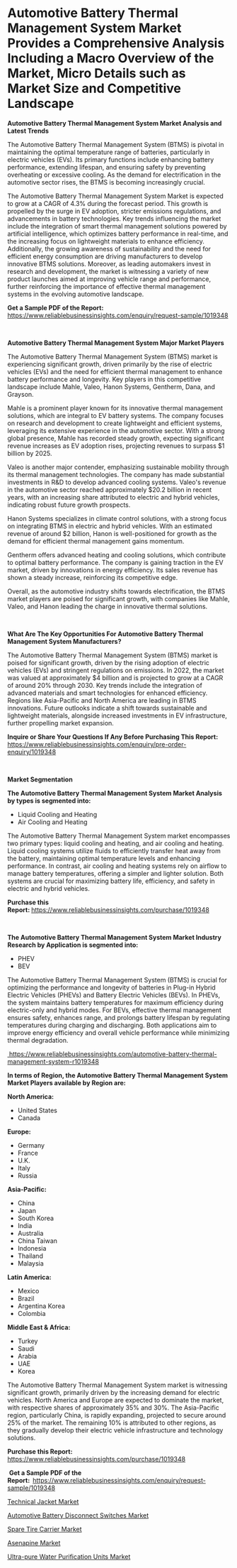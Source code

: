 <p><h1>Automotive Battery Thermal Management System Market Provides a Comprehensive Analysis Including a Macro Overview of the Market, Micro Details such as Market Size and Competitive Landscape</h1></p><p><strong>Automotive Battery Thermal Management System Market Analysis and Latest Trends</strong></p>
<p><p>The Automotive Battery Thermal Management System (BTMS) is pivotal in maintaining the optimal temperature range of batteries, particularly in electric vehicles (EVs). Its primary functions include enhancing battery performance, extending lifespan, and ensuring safety by preventing overheating or excessive cooling. As the demand for electrification in the automotive sector rises, the BTMS is becoming increasingly crucial. </p><p>The Automotive Battery Thermal Management System Market is expected to grow at a CAGR of 4.3% during the forecast period. This growth is propelled by the surge in EV adoption, stricter emissions regulations, and advancements in battery technologies. Key trends influencing the market include the integration of smart thermal management solutions powered by artificial intelligence, which optimizes battery performance in real-time, and the increasing focus on lightweight materials to enhance efficiency. Additionally, the growing awareness of sustainability and the need for efficient energy consumption are driving manufacturers to develop innovative BTMS solutions. Moreover, as leading automakers invest in research and development, the market is witnessing a variety of new product launches aimed at improving vehicle range and performance, further reinforcing the importance of effective thermal management systems in the evolving automotive landscape.</p></p>
<p><strong>Get a Sample PDF of the Report:&nbsp;</strong> <a href="https://www.reliablebusinessinsights.com/enquiry/request-sample/1019348?utm_campaign=1109&utm_medium=2&utm_source=Github&utm_content=ia&utm_term=02112024&utm_id=automotive-battery-thermal-management-system">https://www.reliablebusinessinsights.com/enquiry/request-sample/1019348</a></p>
<p>&nbsp;</p>
<p><strong>Automotive Battery Thermal Management System Major Market Players</strong></p>
<p><p>The Automotive Battery Thermal Management System (BTMS) market is experiencing significant growth, driven primarily by the rise of electric vehicles (EVs) and the need for efficient thermal management to enhance battery performance and longevity. Key players in this competitive landscape include Mahle, Valeo, Hanon Systems, Gentherm, Dana, and Grayson.</p><p>Mahle is a prominent player known for its innovative thermal management solutions, which are integral to EV battery systems. The company focuses on research and development to create lightweight and efficient systems, leveraging its extensive experience in the automotive sector. With a strong global presence, Mahle has recorded steady growth, expecting significant revenue increases as EV adoption rises, projecting revenues to surpass $1 billion by 2025.</p><p>Valeo is another major contender, emphasizing sustainable mobility through its thermal management technologies. The company has made substantial investments in R&D to develop advanced cooling systems. Valeo's revenue in the automotive sector reached approximately $20.2 billion in recent years, with an increasing share attributed to electric and hybrid vehicles, indicating robust future growth prospects.</p><p>Hanon Systems specializes in climate control solutions, with a strong focus on integrating BTMS in electric and hybrid vehicles. With an estimated revenue of around $2 billion, Hanon is well-positioned for growth as the demand for efficient thermal management gains momentum. </p><p>Gentherm offers advanced heating and cooling solutions, which contribute to optimal battery performance. The company is gaining traction in the EV market, driven by innovations in energy efficiency. Its sales revenue has shown a steady increase, reinforcing its competitive edge.</p><p>Overall, as the automotive industry shifts towards electrification, the BTMS market players are poised for significant growth, with companies like Mahle, Valeo, and Hanon leading the charge in innovative thermal solutions.</p></p>
<p>&nbsp;</p>
<p><strong>What Are The Key Opportunities For Automotive Battery Thermal Management System Manufacturers?</strong></p>
<p><p>The Automotive Battery Thermal Management System (BTMS) market is poised for significant growth, driven by the rising adoption of electric vehicles (EVs) and stringent regulations on emissions. In 2022, the market was valued at approximately $4 billion and is projected to grow at a CAGR of around 20% through 2030. Key trends include the integration of advanced materials and smart technologies for enhanced efficiency. Regions like Asia-Pacific and North America are leading in BTMS innovations. Future outlooks indicate a shift towards sustainable and lightweight materials, alongside increased investments in EV infrastructure, further propelling market expansion.</p></p>
<p><strong>Inquire or Share Your Questions If Any Before Purchasing This Report:</strong> <a href="https://www.reliablebusinessinsights.com/enquiry/pre-order-enquiry/1019348?utm_campaign=1109&utm_medium=2&utm_source=Github&utm_content=ia&utm_term=02112024&utm_id=automotive-battery-thermal-management-system">https://www.reliablebusinessinsights.com/enquiry/pre-order-enquiry/1019348</a></p>
<p>&nbsp;</p>
<p><strong>Market Segmentation</strong></p>
<p><strong>The Automotive Battery Thermal Management System Market Analysis by types is segmented into:</strong></p>
<p><ul><li>Liquid Cooling and Heating</li><li>Air Cooling and Heating</li></ul></p>
<p><p>The Automotive Battery Thermal Management System market encompasses two primary types: liquid cooling and heating, and air cooling and heating. Liquid cooling systems utilize fluids to efficiently transfer heat away from the battery, maintaining optimal temperature levels and enhancing performance. In contrast, air cooling and heating systems rely on airflow to manage battery temperatures, offering a simpler and lighter solution. Both systems are crucial for maximizing battery life, efficiency, and safety in electric and hybrid vehicles.</p></p>
<p><strong>Purchase this Report:&nbsp;</strong><a href="https://www.reliablebusinessinsights.com/purchase/1019348?utm_campaign=1109&utm_medium=2&utm_source=Github&utm_content=ia&utm_term=02112024&utm_id=automotive-battery-thermal-management-system">https://www.reliablebusinessinsights.com/purchase/1019348</a></p>
<p>&nbsp;</p>
<p><strong>The Automotive Battery Thermal Management System Market Industry Research by Application is segmented into:</strong></p>
<p><ul><li>PHEV</li><li>BEV</li></ul></p>
<p><p>The Automotive Battery Thermal Management System (BTMS) is crucial for optimizing the performance and longevity of batteries in Plug-in Hybrid Electric Vehicles (PHEVs) and Battery Electric Vehicles (BEVs). In PHEVs, the system maintains battery temperatures for maximum efficiency during electric-only and hybrid modes. For BEVs, effective thermal management ensures safety, enhances range, and prolongs battery lifespan by regulating temperatures during charging and discharging. Both applications aim to improve energy efficiency and overall vehicle performance while minimizing thermal degradation.</p></p>
<p><a href="https://www.reliablebusinessinsights.com/automotive-battery-thermal-management-system-r1019348?utm_campaign=1109&utm_medium=2&utm_source=Github&utm_content=ia&utm_term=02112024&utm_id=automotive-battery-thermal-management-system">&nbsp;https://www.reliablebusinessinsights.com/automotive-battery-thermal-management-system-r1019348</a></p>
<p><strong>In terms of Region, the Automotive Battery Thermal Management System Market Players available by Region are:</strong></p>
<p>
    <p> <strong> North America: </strong>
        <ul>
            <li>United States</li>
            <li>Canada</li>
        </ul>
        </p> 
    <p> <strong> Europe: </strong>
        <ul>
            <li>Germany</li>
            <li>France</li>
            <li>U.K.</li>
            <li>Italy</li>
            <li>Russia</li>
        </ul>
        </p> 
    <p> <strong> Asia-Pacific: </strong>
        <ul>
            <li>China</li>
            <li>Japan</li>
            <li>South Korea</li>
            <li>India</li>
            <li>Australia</li>
            <li>China Taiwan</li>
            <li>Indonesia</li>
            <li>Thailand</li>
            <li>Malaysia</li>
        </ul>
        </p> 
    <p> <strong> Latin America: </strong>
        <ul>
            <li>Mexico</li>
            <li>Brazil</li>
            <li>Argentina Korea</li>
            <li>Colombia</li>
        </ul>
        </p> 
    <p> <strong> Middle East & Africa: </strong>
        <ul>
            <li>Turkey</li>
            <li>Saudi</li>
            <li>Arabia</li>
            <li>UAE</li>
            <li>Korea</li>
        </ul>
    </p>
    </p>
<p><p>The Automotive Battery Thermal Management System market is witnessing significant growth, primarily driven by the increasing demand for electric vehicles. North America and Europe are expected to dominate the market, with respective shares of approximately 35% and 30%. The Asia-Pacific region, particularly China, is rapidly expanding, projected to secure around 25% of the market. The remaining 10% is attributed to other regions, as they gradually develop their electric vehicle infrastructure and technology solutions.</p></p>
<p><strong>Purchase this Report: </strong><a href="https://www.reliablebusinessinsights.com/purchase/1019348?utm_campaign=1109&utm_medium=2&utm_source=Github&utm_content=ia&utm_term=02112024&utm_id=automotive-battery-thermal-management-system">https://www.reliablebusinessinsights.com/purchase/1019348</a></p>
<p>&nbsp;<strong>Get a Sample PDF of the Report:&nbsp;&nbsp;</strong><a href="https://www.reliablebusinessinsights.com/enquiry/request-sample/1019348?utm_campaign=1109&utm_medium=2&utm_source=Github&utm_content=ia&utm_term=02112024&utm_id=automotive-battery-thermal-management-system">https://www.reliablebusinessinsights.com/enquiry/request-sample/1019348</a></p>
<p><strong></strong></p>
<p><p><a href="https://www.linkedin.com/pulse/regulatory-landscape-its-influence-global-technical-jacket-iiaae?utm_campaign=1109&utm_medium=2&utm_source=Github&utm_content=ia&utm_term=02112024&utm_id=automotive-battery-thermal-management-system">Technical Jacket Market</a></p><p><a href="https://github.com/josqmxrouth/Market-Research-Report-List-1/blob/main/automotive-battery-disconnect-switches-market.md?utm_campaign=1109&utm_medium=2&utm_source=Github&utm_content=ia&utm_term=02112024&utm_id=automotive-battery-thermal-management-system">Automotive Battery Disconnect Switches Market</a></p><p><a href="https://github.com/seraphinaqist/Market-Research-Report-List-1/blob/main/spare-tire-carrier-market.md?utm_campaign=1109&utm_medium=2&utm_source=Github&utm_content=ia&utm_term=02112024&utm_id=automotive-battery-thermal-management-system">Spare Tire Carrier Market</a></p><p><a href="https://www.linkedin.com/pulse/asenapine-market-research-report-2024-2031-command-research-ar91e?utm_campaign=1109&utm_medium=2&utm_source=Github&utm_content=ia&utm_term=02112024&utm_id=automotive-battery-thermal-management-system">Asenapine Market</a></p><p><a href="https://issuu.com/reportprime-2/docs/ultra-pure-water-purification-units_04aa48c9bb2b97?utm_campaign=1109&utm_medium=2&utm_source=Github&utm_content=ia&utm_term=02112024&utm_id=automotive-battery-thermal-management-system">Ultra-pure Water Purification Units Market</a></p></p>